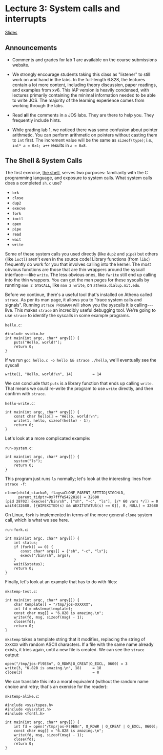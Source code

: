# Lecture 3: System calls and interrupts
[Slides](TODO/LINK/TO/THE/MEMES)

## Announcements

- Comments and grades for lab 1 are available on the course
  submissions website.

- We strongly encourage students taking this class as "listener" to
  still work on and hand in the labs. In the full-length 6.828, the
  lectures contain a lot more content, including theory discussion,
  paper readings, and examples from xv6. This IAP version is heavily
  condensed, with lectures primarily containing the minimal
  information needed to be able to write JOS. The majority of the
  learning experience comes from working through the labs.

- Read **all** the comments in a JOS labs. They are there to help
  you. They frequently include hints.

- While grading lab 1, we noticed there was some confusion about
  pointer arithmetic. You can perform arithmetic on pointers without
  casting them to `int` first. The increment value will be the same as
  `sizeof(type)`; i.e., `int* a = 0x4; a++` results in `a = 0x8`.

## The Shell & System Calls

The first exercise, [the shell](../../lab/shell/), serves two
purposes: familiarity with the C programming language, and exposure to
system calls. What system calls does a completed `sh.c` use?

- `brk`
- `close`
- `dup2`
- `execve`
- `fork`
- `ioctl`
- `open`
- `pipe`
- `read`
- `wait`
- `write`

Some of these system calls you used directly (like `dup2` and `pipe`)
but others (like `ioctl`) aren't even in the source code! Library
functions (from `libc`) frequently do work for you that involves
calling into the kernel. The most obvious functions are those that are
thin wrappers around the syscall interface---like `write`. The less
obvious ones, like `fwrite` still end up calling into the thin
wrappers. You can get the man pages for these syscalls by running `man
2 SYSCALL`, like `man 2 write`, on `athena.dialup.mit.edu`.

Before we continue, there's a useful tool that's installed on Athena
called `strace`. As per its man page, it allows you to "trace system
calls and signals". Running `strace PROGRAM` will show you the
syscalls it is calling---live. This makes `strace` an incredibly
useful debugging tool. We're going to use `strace` to identify the
syscalls in some example programs.

`hello.c`:

```lang-c
#include <stdio.h>
int main(int argc, char* argv[]) {
    puts("Hello, world!");
    return 0;
}
```

If we run `gcc hello.c -o hello && strace ./hello`, we'll eventually see the syscall

```lang-html
write(1, "Hello, world!\n", 14)         = 14
```

We can conclude that `puts` is a library function that ends up
calling `write`. That means we could re-write the program to use
`write` directly, and then confirm with `strace`.

`hello-write.c`:

```lang-c
int main(int argc, char* argv[]) {
    const char hello[] = "Hello, world!\n";
    write(1, hello, sizeof(hello) - 1);
    return 0;
}
```

Let's look at a more complicated example:

`run-system.c`:

```lang-c
int main(int argc, char* argv[]) {
    system("ls");
    return 0;
}
```

This program just runs `ls` normally; let's look at the interesting lines from `strace -f`:

```lang-html
clone(child_stack=0, flags=CLONE_PARENT_SETTID|SIGCHLD,
      parent_tidptr=0x7fffe5422818) = 32680
[pid 28702] execve("/bin/sh", ["sh", "-c", "ls"], [/* 60 vars */]) = 0
wait4(32680, [{WIFEXITED(s) && WEXITSTATUS(s) == 0}], 0, NULL) = 32680
```

On Linux, `fork` is implemented in terms of the more general `clone`
system call, which is what we see here.

`run-fork.c`:

```lang-c
int main(int argc, char* argv[]) {
    int status;
    if (fork() == 0) {
       const char* args[] = {"sh", "-c", "ls"};
       execv("/bin/sh", args);
    }
    wait(&status);
    return 0;
}
```

Finally, let's look at an example that has to do with files:

`mkstemp-test.c`:

```lang-c
int main(int argc, char* argv[]) {
    char template[] = "/tmp/jos-XXXXXX";
    int fd = mkstemp(template);
    const char msg[] = "6.828 is amazing.\n";
    write(fd, msg, sizeof(msg) - 1);
    close(fd);
    return 0;
}
```

`mkstemp` takes a template string that it modifies, replacing the
string of `XXXXXX` with random ASCII characters. If a file with the
same name already exists, it tries again, until a new file is
created. We can see the `strace` output:

```lang-html
open("/tmp/jos-Fl9E8n", O_RDWR|O_CREAT|O_EXCL, 0600) = 3
write(3, "6.828 is amazing.\n", 18)     = 18
close(3)                                = 0
```

We can translate this into a moral equivalent (without the random name
choice and retry; that's an exercise for the reader):

`mkstemp-alike.c`:

```lang-c
#include <sys/types.h>
#include <sys/stat.h>
#include <fcntl.h>

int main(int argc, char* argv[]) {
    int fd = open("/tmp/jos-Fl9E8n", O_RDWR | O_CREAT | O_EXCL, 0600);
    const char msg[] = "6.828 is amazing.\n";
    write(fd, msg, sizeof(msg) - 1);
    close(fd);
    return 0;
}
```